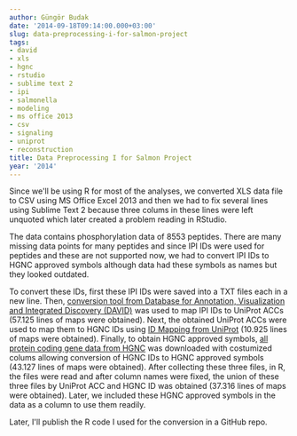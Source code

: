 ```yaml
---
author: Güngör Budak
date: '2014-09-18T09:14:00.000+03:00'
slug: data-preprocessing-i-for-salmon-project
tags:
- david
- xls
- hgnc
- rstudio
- sublime text 2
- ipi
- salmonella
- modeling
- ms office 2013
- csv
- signaling
- uniprot
- reconstruction
title: Data Preprocessing I for Salmon Project
year: '2014'
---
```


Since we'll be using R for most of the analyses, we converted XLS data file to CSV using MS Office Excel 2013 and then we had to fix several lines using Sublime Text 2 because three colums in these lines were left unquoted which later created a problem reading in RStudio.

The data contains phosphorylation data of 8553 peptides. There are many missing data points for many peptides and since IPI IDs were used for peptides and these are not supported now, we had to convert IPI IDs to HGNC approved symbols although data had these symbols as names but they looked outdated.

To convert these IDs, first these IPI IDs were saved into a TXT files each in a new line. Then, <a href="http://david.abcc.ncifcrf.gov/conversion.jsp" target="_blank">conversion tool from Database for Annotation, Visualization and Integrated Discovery (DAVID)</a> was used to map IPI IDs to UniProt ACCs (57.125 lines of maps were obtained). Next, the obtained UniProt ACCs were used to map them to HGNC IDs using <a href="http://www.uniprot.org/uploadlists/" target="_blank">ID Mapping from UniProt</a> (10.925 lines of maps were obtained). Finally, to obtain HGNC approved symbols, <a href="http://www.genenames.org/cgi-bin/download" target="_blank">all protein coding gene data from HGNC</a> was downloaded with costumized colums allowing conversion of HGNC IDs to HGNC approved symbols (43.127 lines of maps were obtained). After collecting these three files, in R, the files were read and after column names were fixed, the union of these three files by UniProt ACC and HGNC ID was obtained (37.316 lines of maps were obtained). Later, we included these HGNC approved symbols in the data as a column to use them readily.

Later, I'll publish the R code I used for the conversion in a GitHub repo.
